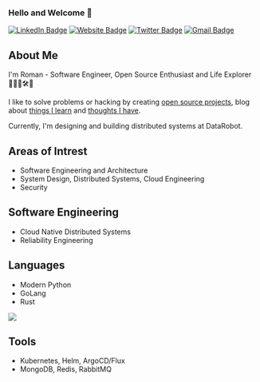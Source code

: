 ### Hello and Welcome 👋

[![LinkedIn Badge](https://img.shields.io/badge/-glushko.roman-blue?style=flat&logo=Linkedin&logoColor=white&link=https://www.linkedin.com/in/glushko-roman)](https://www.linkedin.com/in/glushko-roman)
[![Website Badge](https://img.shields.io/badge/-romaglushko.com-black?style=flat&logo=Google-Chrome&logoColor=white&http://romaglushko.com/)](http://romaglushko.com/)
[![Twitter Badge](https://img.shields.io/badge/-@roma_glushko-1ca0f1?style=flat&labelColor=1ca0f1&logo=twitter&logoColor=white&link=https://twitter.com/roma_glushko)](https://twitter.com/roma_glushko)
[![Gmail Badge](https://img.shields.io/badge/-roman.glushko.m-c14438?style=flat&logo=Gmail&logoColor=white&link=mailto:roman.glushko.m@gmail.com)](mailto:roman.glushko.m@gmail.com)

## About Me

I'm Roman - Software Engineer, Open Source Enthusiast and Life Explorer 👨‍💻🧪🛠💫

I like to solve problems or hacking by creating <a href="">open source projects</a>, blog about <a href="https://www.romaglushko.com/blog/">things I learn</a> and <a href="https://www.romaglushko.com/thoughts/">thoughts I have</a>.

Currently, I'm designing and building distributed systems at DataRobot.

## Areas of Intrest

- Software Engineering and Architecture
- System Design, Distributed Systems, Cloud Engineering
- Security

## Software Engineering

- Cloud Native Distributed Systems
- Reliability Engineering

## Languages

- Modern Python
- GoLang
- Rust

<img src="https://github-readme-stats.vercel.app/api/top-langs/?username=roma-glushko&layout=compact&langs_count=10" />

## Tools

- Kubernetes, Helm, ArgoCD/Flux
- MongoDB, Redis, RabbitMQ
